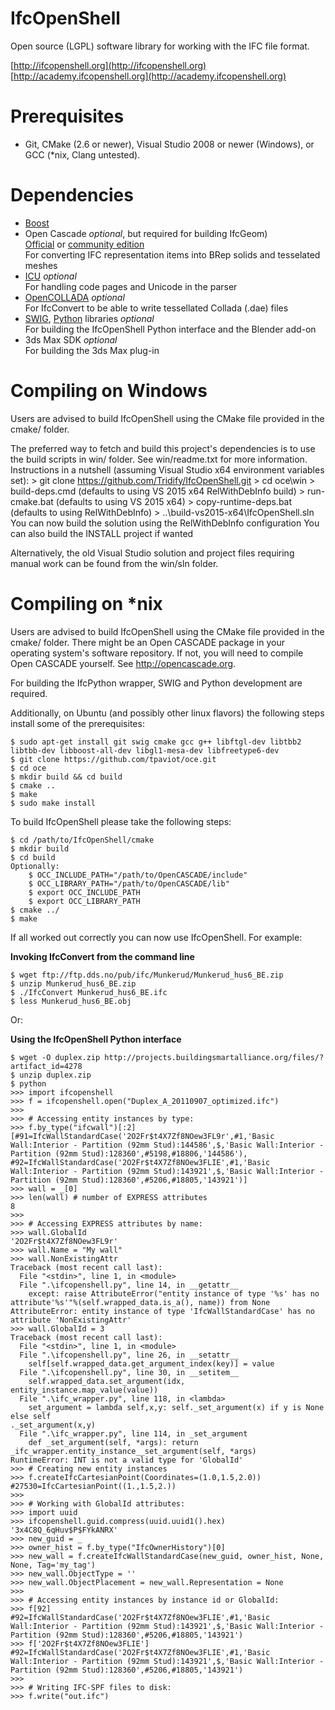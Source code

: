 IfcOpenShell 
============
Open source (LGPL) software library for working with the IFC file format.

[http://ifcopenshell.org](http://ifcopenshell.org)  
[http://academy.ifcopenshell.org](http://academy.ifcopenshell.org)


Prerequisites
=============
* Git, CMake (2.6 or newer), Visual Studio 2008 or newer (Windows), or GCC (*nix, Clang untested).


Dependencies
============
* [Boost](http://www.boost.org/)
* Open Cascade *optional*, but required for building IfcGeom)  
  [Official](http://www.opencascade.org/getocc/download/loadocc/) or [community edition](https://github.com/tpaviot/oce)  
  For converting IFC representation items into BRep solids and tesselated meshes
* [ICU](http://site.icu-project.org/) *optional*  
  For handling code pages and Unicode in the parser
* [OpenCOLLADA](https://github.com/khronosGroup/OpenCOLLADA/) *optional*  
  For IfcConvert to be able to write tessellated Collada (.dae) files
* [SWIG](http://www.swig.org/), [Python](https://www.python.org/) libraries *optional*  
  For building the IfcOpenShell Python interface and the Blender add-on
* 3ds Max SDK *optional*  
  For building the 3ds Max plug-in


Compiling on Windows
====================
Users are advised to build IfcOpenShell using the CMake file provided in
the cmake/ folder.

The preferred way to fetch and build this project's dependencies is to use the build scripts
in win/ folder. See win/readme.txt for more information. Instructions in a nutshell
(assuming Visual Studio x64 environment variables set):
    > git clone https://github.com/Tridify/IfcOpenShell.git
    > cd oce\win
    > build-deps.cmd (defaults to using VS 2015 x64 RelWithDebInfo build)
    > run-cmake.bat (defaults to using VS 2015 x64)
    > copy-runtime-deps.bat (defaults to using RelWithDebInfo)
    > ..\build-vs2015-x64\IfcOpenShell.sln
You can now build the solution using the RelWithDebInfo configuration
You can also build the INSTALL project if wanted

Alternatively, the old Visual Studio solution and project files requiring manual work can
be found from the win/sln folder.


Compiling on *nix
=================
Users are advised to build IfcOpenShell using the CMake file provided in
the cmake/ folder. There might be an Open CASCADE package in your operating
system's software repository. If not, you will need to compile Open 
CASCADE yourself. See http://opencascade.org.

For building the IfcPython wrapper, SWIG and Python development are
required.

Additionally, on Ubuntu (and possibly other linux flavors) the following steps
install some of the prerequisites:

    $ sudo apt-get install git swig cmake gcc g++ libftgl-dev libtbb2 libtbb-dev libboost-all-dev libgl1-mesa-dev libfreetype6-dev
    $ git clone https://github.com/tpaviot/oce.git
    $ cd oce
    $ mkdir build && cd build
    $ cmake ..
    $ make
    $ sudo make install   

To build IfcOpenShell please take the following steps:

    $ cd /path/to/IfcOpenShell/cmake
    $ mkdir build
    $ cd build
    Optionally:
        $ OCC_INCLUDE_PATH="/path/to/OpenCASCADE/include"
        $ OCC_LIBRARY_PATH="/path/to/OpenCASCADE/lib"
        $ export OCC_INCLUDE_PATH
        $ export OCC_LIBRARY_PATH
    $ cmake ../
    $ make

If all worked out correctly you can now use IfcOpenShell. For example:

**Invoking IfcConvert from the command line**

    $ wget ftp://ftp.dds.no/pub/ifc/Munkerud/Munkerud_hus6_BE.zip
    $ unzip Munkerud_hus6_BE.zip
    $ ./IfcConvert Munkerud_hus6_BE.ifc
    $ less Munkerud_hus6_BE.obj

Or:

**Using the IfcOpenShell Python interface**

    $ wget -O duplex.zip http://projects.buildingsmartalliance.org/files/?artifact_id=4278
    $ unzip duplex.zip
    $ python
    >>> import ifcopenshell
    >>> f = ifcopenshell.open("Duplex_A_20110907_optimized.ifc")
    >>>
    >>> # Accessing entity instances by type:
    >>> f.by_type("ifcwall")[:2]
    [#91=IfcWallStandardCase('2O2Fr$t4X7Zf8NOew3FL9r',#1,'Basic Wall:Interior - Partition (92mm Stud):144586',$,'Basic Wall:Interior - Partition (92mm Stud):128360',#5198,#18806,'144586'), #92=IfcWallStandardCase('2O2Fr$t4X7Zf8NOew3FLIE',#1,'Basic Wall:Interior - Partition (92mm Stud):143921',$,'Basic Wall:Interior - Partition (92mm Stud):128360',#5206,#18805,'143921')]
    >>> wall = _[0]
    >>> len(wall) # number of EXPRESS attributes
    8
    >>>
    >>> # Accessing EXPRESS attributes by name:
    >>> wall.GlobalId 
    '2O2Fr$t4X7Zf8NOew3FL9r'
    >>> wall.Name = "My wall"
    >>> wall.NonExistingAttr
    Traceback (most recent call last):
      File "<stdin>", line 1, in <module>
      File ".\ifcopenshell.py", line 14, in __getattr__
        except: raise AttributeError("entity instance of type '%s' has no attribute'%s'"%(self.wrapped_data.is_a(), name)) from None
    AttributeError: entity instance of type 'IfcWallStandardCase' has no attribute 'NonExistingAttr'
    >>> wall.GlobalId = 3
    Traceback (most recent call last):
      File "<stdin>", line 1, in <module>
      File ".\ifcopenshell.py", line 26, in __setattr__
        self[self.wrapped_data.get_argument_index(key)] = value
      File ".\ifcopenshell.py", line 30, in __setitem__
        self.wrapped_data.set_argument(idx, entity_instance.map_value(value))
      File ".\ifc_wrapper.py", line 118, in <lambda>
        set_argument = lambda self,x,y: self._set_argument(x) if y is None else self
    ._set_argument(x,y)
      File ".\ifc_wrapper.py", line 114, in _set_argument
        def _set_argument(self, *args): return _ifc_wrapper.entity_instance__set_argument(self, *args)
    RuntimeError: INT is not a valid type for 'GlobalId'
    >>> # Creating new entity instances
    >>> f.createIfcCartesianPoint(Coordinates=(1.0,1.5,2.0))
    #27530=IfcCartesianPoint((1.,1.5,2.))
    >>> 
    >>> # Working with GlobalId attributes:
    >>> import uuid
    >>> ifcopenshell.guid.compress(uuid.uuid1().hex)
    '3x4C8Q_6qHuv$P$FYkANRX'
    >>> new_guid = _
    >>> owner_hist = f.by_type("IfcOwnerHistory")[0]
    >>> new_wall = f.createIfcWallStandardCase(new_guid, owner_hist, None, None, Tag='my_tag')
    >>> new_wall.ObjectType = ''
    >>> new_wall.ObjectPlacement = new_wall.Representation = None
    >>>
    >>> # Accessing entity instances by instance id or GlobalId:
    >>> f[92]
    #92=IfcWallStandardCase('2O2Fr$t4X7Zf8NOew3FLIE',#1,'Basic Wall:Interior - Partition (92mm Stud):143921',$,'Basic Wall:Interior - Partition (92mm Stud):128360',#5206,#18805,'143921')
    >>> f['2O2Fr$t4X7Zf8NOew3FLIE']
    #92=IfcWallStandardCase('2O2Fr$t4X7Zf8NOew3FLIE',#1,'Basic Wall:Interior - Partition (92mm Stud):143921',$,'Basic Wall:Interior - Partition (92mm Stud):128360',#5206,#18805,'143921')
    >>>
    >>> # Writing IFC-SPF files to disk:
    >>> f.write("out.ifc")
